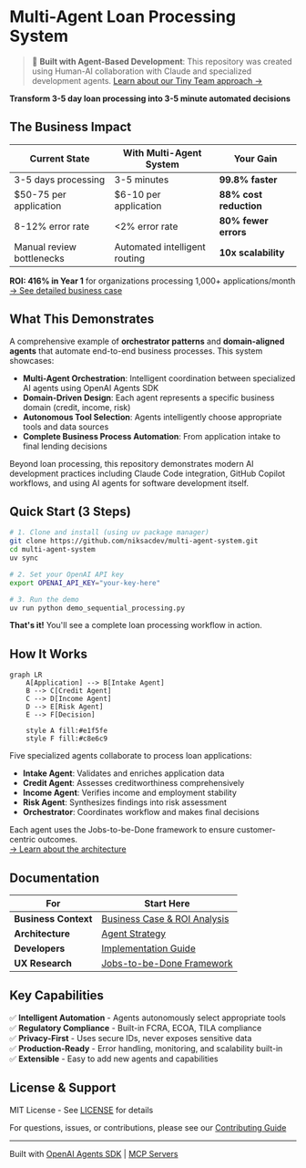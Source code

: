 # Multi-Agent Loan Processing System

> 🤖 **Built with Agent-Based Development**: This repository was created using Human-AI collaboration with Claude and specialized development agents. [Learn about our Tiny Team approach →](docs/AGENT_BASED_DEVELOPMENT.md)

**Transform 3-5 day loan processing into 3-5 minute automated decisions**

## The Business Impact

| Current State | With Multi-Agent System | Your Gain |
|--------------|------------------------|-----------|
| 3-5 days processing | 3-5 minutes | **99.8% faster** |
| $50-75 per application | $6-10 per application | **88% cost reduction** |
| 8-12% error rate | <2% error rate | **80% fewer errors** |
| Manual review bottlenecks | Automated intelligent routing | **10x scalability** |

**ROI: 416% in Year 1** for organizations processing 1,000+ applications/month  
[→ See detailed business case](docs/getting-started/business-case.md)

## What This Demonstrates

A comprehensive example of **orchestrator patterns** and **domain-aligned agents** that automate end-to-end business processes. This system showcases:

- **Multi-Agent Orchestration**: Intelligent coordination between specialized AI agents using OpenAI Agents SDK
- **Domain-Driven Design**: Each agent represents a specific business domain (credit, income, risk)
- **Autonomous Tool Selection**: Agents intelligently choose appropriate tools and data sources
- **Complete Business Process Automation**: From application intake to final lending decisions

Beyond loan processing, this repository demonstrates modern AI development practices including Claude Code integration, GitHub Copilot workflows, and using AI agents for software development itself.

## Quick Start (3 Steps)

```bash
# 1. Clone and install (using uv package manager)
git clone https://github.com/niksacdev/multi-agent-system.git
cd multi-agent-system
uv sync

# 2. Set your OpenAI API key
export OPENAI_API_KEY="your-key-here"

# 3. Run the demo
uv run python demo_sequential_processing.py
```

**That's it!** You'll see a complete loan processing workflow in action.

## How It Works

```mermaid
graph LR
    A[Application] --> B[Intake Agent]
    B --> C[Credit Agent]
    C --> D[Income Agent]
    D --> E[Risk Agent]
    E --> F[Decision]
    
    style A fill:#e1f5fe
    style F fill:#c8e6c9
```

Five specialized agents collaborate to process loan applications:
- **Intake Agent**: Validates and enriches application data
- **Credit Agent**: Assesses creditworthiness comprehensively  
- **Income Agent**: Verifies income and employment stability
- **Risk Agent**: Synthesizes findings into risk assessment
- **Orchestrator**: Coordinates workflow and makes final decisions

Each agent uses the Jobs-to-be-Done framework to ensure customer-centric outcomes.  
[→ Learn about the architecture](docs/architecture/agent-strategy.md)

## Documentation

| For | Start Here |
|-----|------------|
| **Business Context** | [Business Case & ROI Analysis](docs/getting-started/business-case.md) |
| **Architecture** | [Agent Strategy](docs/architecture/agent-strategy.md) |
| **Developers** | [Implementation Guide](docs/getting-started/quick-start.md) |
| **UX Research** | [Jobs-to-be-Done Framework](docs/architecture/jobs-to-be-done.md) |

## Key Capabilities

✅ **Intelligent Automation** - Agents autonomously select appropriate tools  
✅ **Regulatory Compliance** - Built-in FCRA, ECOA, TILA compliance  
✅ **Privacy-First** - Uses secure IDs, never exposes sensitive data  
✅ **Production-Ready** - Error handling, monitoring, and scalability built-in  
✅ **Extensible** - Easy to add new agents and capabilities  

## License & Support

MIT License - See [LICENSE](LICENSE) for details

For questions, issues, or contributions, please see our [Contributing Guide](CONTRIBUTING.md)

---

Built with [OpenAI Agents SDK](https://github.com/openai/agent-framework) | [MCP Servers](https://github.com/anthropics/mcp)